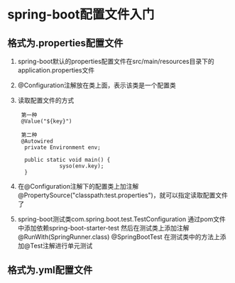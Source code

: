 # spring-boot配置文件入门

## 格式为.properties配置文件
1. spring-boot默认的properties配置文件在src/main/resources目录下的application.properties文件

2. @Configuration注解放在类上面，表示该类是一个配置类

3. 读取配置文件的方式

		第一种
		@Value("${key}") 
		
		第二种
		@Autowired  
		 private Environment env;
		    
		 public static void main() {
		    		syso(env.key);
		 }

4. 在@Configuration注解下的配置类上加注解@PropertySource("classpath:test.properties")，就可以指定读取配置文件了

5. spring-boot测试类com.spring.boot.test.TestConfiguration
        通过pom文件中添加依赖spring-boot-starter-test
        然后在测试类上添加注解
   @RunWith(SpringRunner.class)
   @SpringBootTest
       在测试类中的方法上添加@Test注解进行单元测试
       
## 格式为.yml配置文件
   
   
	